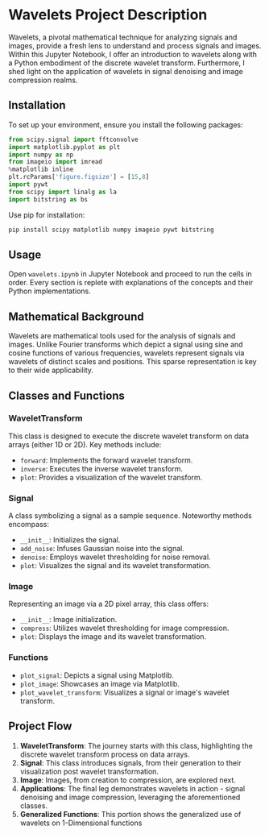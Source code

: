 # Wavelets Project Description

Wavelets, a pivotal mathematical technique for analyzing signals and images, provide a fresh lens to understand and process signals and images. Within this Jupyter Notebook, I offer an introduction to wavelets along with a Python embodiment of the discrete wavelet transform. Furthermore, I shed light on the application of wavelets in signal denoising and image compression realms.

## Installation

To set up your environment, ensure you install the following packages:

```python
from scipy.signal import fftconvolve
import matplotlib.pyplot as plt
import numpy as np
from imageio import imread
%matplotlib inline
plt.rcParams['figure.figsize'] = [15,8]
import pywt
from scipy import linalg as la
import bitstring as bs
```

Use pip for installation:

```bash
pip install scipy matplotlib numpy imageio pywt bitstring
```

## Usage

Open `wavelets.ipynb` in Jupyter Notebook and proceed to run the cells in order. Every section is replete with explanations of the concepts and their Python implementations.

## Mathematical Background

Wavelets are mathematical tools used for the analysis of signals and images. Unlike Fourier transforms which depict a signal using sine and cosine functions of various frequencies, wavelets represent signals via wavelets of distinct scales and positions. This sparse representation is key to their wide applicability.

## Classes and Functions

### WaveletTransform

This class is designed to execute the discrete wavelet transform on data arrays (either 1D or 2D). Key methods include:

- `forward`: Implements the forward wavelet transform.
- `inverse`: Executes the inverse wavelet transform.
- `plot`: Provides a visualization of the wavelet transform.

### Signal

A class symbolizing a signal as a sample sequence. Noteworthy methods encompass:

- `__init__`: Initializes the signal.
- `add_noise`: Infuses Gaussian noise into the signal.
- `denoise`: Employs wavelet thresholding for noise removal.
- `plot`: Visualizes the signal and its wavelet transformation.

### Image

Representing an image via a 2D pixel array, this class offers:

- `__init__`: Image initialization.
- `compress`: Utilizes wavelet thresholding for image compression.
- `plot`: Displays the image and its wavelet transformation.

### Functions

- `plot_signal`: Depicts a signal using Matplotlib.
- `plot_image`: Showcases an image via Matplotlib.
- `plot_wavelet_transform`: Visualizes a signal or image's wavelet transform.

## Project Flow

1. **WaveletTransform**: The journey starts with this class, highlighting the discrete wavelet transform process on data arrays.
2. **Signal**: This class introduces signals, from their generation to their visualization post wavelet transformation.
3. **Image**: Images, from creation to compression, are explored next.
4. **Applications**: The final leg demonstrates wavelets in action - signal denoising and image compression, leveraging the aforementioned classes.
5. **Generalized Functions**: This portion shows the generalized use of wavelets on 1-Dimensional functions